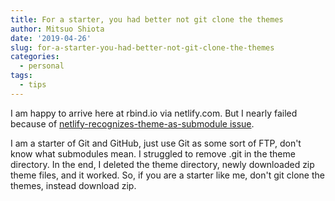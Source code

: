 ```yaml
---
title: For a starter, you had better not git clone the themes
author: Mitsuo Shiota
date: '2019-04-26'
slug: for-a-starter-you-had-better-not-git-clone-the-themes
categories:
  - personal
tags:
  - tips
---
```


I am happy to arrive here at rbind.io via netlify.com. But I nearly failed because of [netlify-recognizes-theme-as-submodule issue](https://stackoverflow.com/questions/53625208/failing-to-deploy-website-on-netlify-when-trying-to-use-alternate-hexo-theme).

I am a starter of Git and GitHub, just use Git as some sort of FTP, don't know what submodules mean. I struggled to remove .git in the theme directory. In the end, I deleted the theme directory, newly downloaded zip theme files, and it worked. So, if you are a starter like me, don't git clone the themes, instead download zip.
